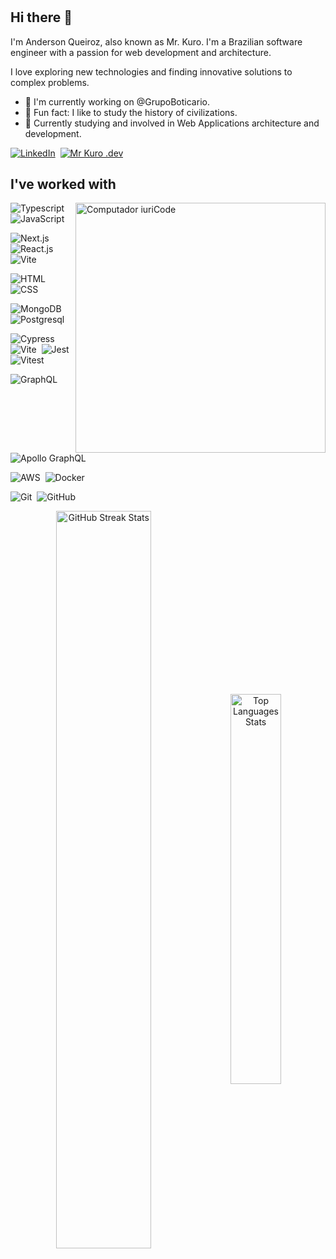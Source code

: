 #

## Hi there 👋

I'm Anderson Queiroz, also known as Mr. Kuro. I'm a Brazilian software engineer with a passion for web development and architecture.

I love exploring new technologies and finding innovative solutions to complex problems.

- 🔭 I'm currently working on @GrupoBoticario.
- 👯 Fun fact: I like to study the history of civilizations.
- 🤔 Currently studying and involved in Web Applications architecture and development.

[![LinkedIn](https://img.shields.io/badge/LinkedIn-white?style=for-the-badge&)](https://www.linkedin.com/in/mr-kuro/)&nbsp; [![Mr Kuro .dev](https://img.shields.io/badge/Mr%E2%80%93Kuro.dev-000000?style=for-the-badge&label=www&labelColor=%23222)](https://mr-kuro.dev/)&nbsp;

## I've worked with

<img src="https://raw.githubusercontent.com/MicaelliMedeiros/micaellimedeiros/master/image/computer-illustration.png" min-width="400px" max-width="300px" width="400px" align="right" alt="Computador iuriCode"  />


![Typescript](https://img.shields.io/badge/TypeScript-007ACC?style=for-the-badge&logo=typescript&logoColor=white)&nbsp; ![JavaScript](https://img.shields.io/badge/JavaScript-F7DF1E?style=for-the-badge&logo=javascript&logoColor=black)

![Next.js](https://img.shields.io/badge/next.js-000000?style=for-the-badge&logo=nextdotjs&logoColor=white)&nbsp; ![React.js](https://img.shields.io/badge/React-20232A?style=for-the-badge&logo=react&logoColor=61DAFB)&nbsp; ![Vite](https://img.shields.io/badge/Vite-646CFF?style=for-the-badge&logo=vite&logoColor=white)

![HTML](https://img.shields.io/badge/HTML5-E34F26?style=for-the-badge&logo=html5&logoColor=white)&nbsp; ![CSS](https://img.shields.io/badge/CSS3-1572B6?style=for-the-badge&logo=css3&logoColor=white)

![MongoDB](https://img.shields.io/badge/MongoDB-4EA94B?style=for-the-badge&logo=mongodb&logoColor=white)&nbsp; ![Postgresql](https://img.shields.io/badge/PostgreSQL-316192?style=for-the-badge&logo=postgresql&logoColor=white)&nbsp;

![Cypress](https://img.shields.io/badge/Cypress-17202C?style=for-the-badge&logo=cypress&logoColor=white)&nbsp; ![Vite](https://img.shields.io/badge/Vite-646CFF?style=for-the-badge&logo=vite&logoColor=white)&nbsp; ![Jest](https://img.shields.io/badge/Jest-C21325?style=for-the-badge&logo=jest&logoColor=white)&nbsp; ![Vitest](https://img.shields.io/badge/Vitest-6E44FF?style=for-the-badge&logo=vitest&logoColor=white)

![GraphQL](https://img.shields.io/badge/GraphQL-E10098?style=for-the-badge&logo=graphql&logoColor=white)&nbsp; ![Apollo GraphQL](https://img.shields.io/badge/Apollo%20GraphQL-311C87?style=for-the-badge&logo=apollo-graphql&logoColor=white)

![AWS](https://img.shields.io/badge/AWS-F7DF1E?style=for-the-badge&logo=amazonaws&logoColor=white)&nbsp; ![Docker](https://img.shields.io/badge/Docker-2496ED?style=for-the-badge&logo=docker&logoColor=white)

![Git](https://img.shields.io/badge/GIT-E44C40?style=for-the-badge&logo=git&logoColor=white)&nbsp; ![GitHub](https://img.shields.io/badge/GITHUB-000028?style=for-the-badge&logo=github&logoColor=white)&nbsp;


<div  align="center" style="margin-bottom:100px">
  <img width=55% align="center" alt="GitHub Streak Stats" src="https://github-readme-streak-stats.herokuapp.com?user=mr-kuro&theme=radical&mode=weekly" />
  <img width=40% align="center" alt="Top Languages Stats" src="https://github-readme-stats-git-main-rafaelalexandrino.vercel.app/api/top-langs/?username=mr-kuro&show_icons=true&theme=radical&layout=compact" />
</div>
